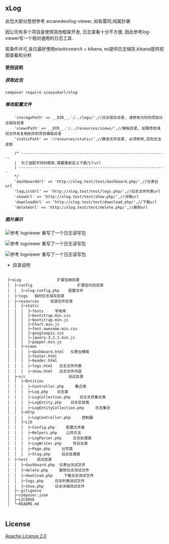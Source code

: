 
## xLog

此包大部分思想参考 arcanedev/log-viewer, 如有雷同,纯属抄袭

因公司有多个项目是使用其他框架开发, 日志查看十分不方便, 因此参考log-viewer写一个相对通用的日志工具.

若条件许可,各位最好使用elasticsearch + kibana, es提供日志储存,kibana提供视图查看和分析
   
#### 使用说明

##### 获取此包
```composer require xiaoyukarl/xlog```

##### 修改配置文件


```
    'storagePath' => __DIR__.'/../logs/',//日志保存目录, 请修改为你的项目日志保存目录
    'viewsPath' => __DIR__.'/../resources/views/',//模板目录, 如需修改请将文件夹复制到你的项目模板目录
    'staticPath' => '/resources/static/',//静态文件目录, 必须修改,否则无法读取
    
    /* -----------------------------------------------------------------
    |  为了适配不同的框架,需要重新定义下面几个url
    | -----------------------------------------------------------------
    */
    'dashboardUrl' => 'http://xlog.test/test/dashboard.php/',//仪表台url
    'logListUrl' => 'http://xlog.test/test/logs.php/',//日志文件列表url
    'showUrl' => 'http://xlog.test/test/show.php/',//详情url
    'downloadUrl' => 'http://xlog.test/test/download.php/',//下载url
    'deleteUrl' => 'http://xlog.test/test/delete.php/',//删除url
```

#####  图片展示

![参考 logviewer 重写了一个日志读写包](https://cdn.learnku.com/uploads/images/201908/08/29585/e2Zzf1IIuC.jpg!/fw/1240)

![参考 logviewer 重写了一个日志读写包](https://cdn.learnku.com/uploads/images/201908/08/29585/igDzOhGQXN.jpg!/fw/1240)

![参考 logviewer 重写了一个日志读写包](https://cdn.learnku.com/uploads/images/201908/08/29585/xFMefkLEES.jpg!/fw/1240)

* 目录说明

```

 ├─xLog                扩展包根目录
 │  ├─config                    扩展包代码目录
 │  │  ├─xlog-config.php    配置文件
 │  ├─logs   临时日志保存目录      
 │  ├─resources     资源文件目录      
 │  │  ├─static
 │  │  │  ├─fonts     字体库
 │  │  │  ├─bootstrap.min.css     
 │  │  │  ├─bootstrap.min.js    
 │  │  │  ├─Chart.min.js
 │  │  │  ├─font-awesome.min.css
 │  │  │  ├─googleapis.css
 │  │  │  ├─jquery-3.2.1.min.js
 │  │  │  ├─popper.min.js
 │  │  ├─views
 │  │  │  ├─dashboard.html   仪表台模板
 │  │  │  ├─footer.html   
 │  │  │  ├─header.html   
 │  │  │  ├─logs.html   日志文件列表
 │  │  │  ├─show.html   日志文件内容
 │  ├─src                   测试目录
 │  │  ├─Entities
 │  │  │  ├─Controller.php     集合类
 │  │  │  ├─Log.php    日志类
 │  │  │  ├─LogCollection.php    日志文件集合类
 │  │  │  ├─LogEntity.php    日志实体类
 │  │  │  ├─LogEntityCollection.php     日志集合
 │  │  ├─Http
 │  │  │  ├─LogController.php     控制器
 │  │  ├─Lib
 │  │  │  ├─Config.php     配置文件类
 │  │  │  ├─Helpers.php    公共方法
 │  │  │  ├─LogParser.php     日志处理类
 │  │  │  ├─LogWriter.php     写日志类
 │  │  │  ├─Page.php     分页类
 │  │  │  ├─Xlog.php     日志处理类
 │  ├─test    测试目录
 │  │  ├─dashboard.php  仪表台测试文件
 │  │  ├─delete.php     删除日志测试文件
 │  │  ├─download.php     下载日志测试文件
 │  │  ├─logs.php     日志列表测试文件
 │  │  ├─show.php     日志详细测试文件
 │  ├─.gitignore
 │  ├─composer.json
 │  ├─LICENSE
 │  └─README.md
 
```

##  License

[Apache License 2.0](./LICENSE)